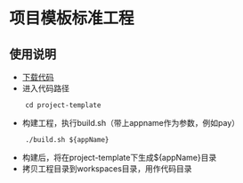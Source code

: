 # 项目模板标准工程

## 使用说明
- [下载代码](https://git.xiaojukeji.com/zone/project-template)
- 进入代码路径

```shell
    cd project-template
```

- 构建工程，执行build.sh（带上appname作为参数，例如pay）

```shell
    ./build.sh ${appName} 
```

- 构建后，将在project-template下生成${appName}目录
- 拷贝工程目录到workspaces目录，用作代码目录